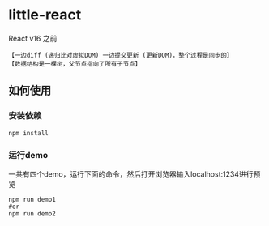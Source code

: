# little-react
React v16 之前
```shell
【一边diff (递归比对虚拟DOM) 一边提交更新 (更新DOM)，整个过程是同步的】
【数据结构是一棵树，父节点指向了所有子节点】
```

## 如何使用

### 安装依赖

`npm install`

### 运行demo
一共有四个demo，运行下面的命令，然后打开浏览器输入localhost:1234进行预览
```shell
npm run demo1
#or
npm run demo2
```
